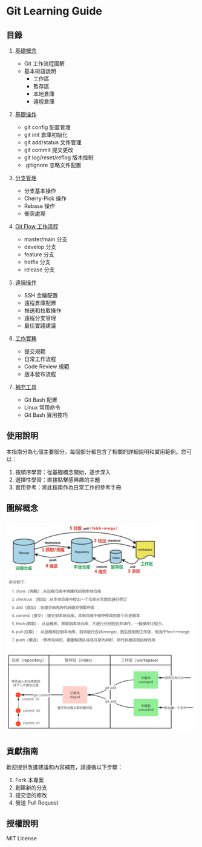# Git Learning Guide

## 目錄

1. [基礎概念](basic-concepts.md)

   - Git 工作流程圖解
   - 基本術語說明
     - 工作區
     - 暫存區
     - 本地倉庫
     - 遠程倉庫

2. [基礎操作](basic-operations.md)

   - git config 配置管理
   - git init 倉庫初始化
   - git add/status 文件管理
   - git commit 提交更改
   - git log/reset/reflog 版本控制
   - .gitignore 忽略文件配置

3. [分支管理](branch-management.md)

   - 分支基本操作
   - Cherry-Pick 操作
   - Rebase 操作
   - 衝突處理

4. [Git Flow 工作流程](git-flow.md)

   - master/main 分支
   - develop 分支
   - feature 分支
   - hotfix 分支
   - release 分支

5. [遠端操作](remote-operations.md)

   - SSH 金鑰配置
   - 遠程倉庫配置
   - 推送和拉取操作
   - 遠程分支管理
   - 最佳實踐建議

6. [工作實務](work-practices.md)

   - 提交規範
   - 日常工作流程
   - Code Review 規範
   - 版本發布流程

7. [補充工具](tools-and-tips.md)
   - Git Bash 配置
   - Linux 常用命令
   - Git Bash 實用技巧

## 使用說明

本指南分為七個主要部分，每個部分都包含了相關的詳細說明和實用範例。您可以：

1. 按順序學習：從基礎概念開始，逐步深入
2. 選擇性學習：直接點擊感興趣的主題
3. 實用參考：將此指南作為日常工作的參考手冊

## 圖解概念

![concept1](assets/concept1.png)
![concept2](assets/concept2.png)

## 貢獻指南

歡迎提供改進建議和內容補充，請遵循以下步驟：

1. Fork 本專案
2. 創建新的分支
3. 提交您的修改
4. 發送 Pull Request

## 授權說明

MIT License
